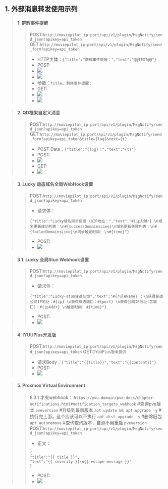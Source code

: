 ## 1. 外部消息转发使用示列
> #### 1. 群辉事件提醒
>> POST:`http://moviepilot_ip:port/api/v1/plugin/MsgNotify/send_json?apikey=api_token`
>> GET:`http://moviepilot_ip:port/api/v1/plugin/MsgNotify/send_form?apikey=api_token`
>> - HTTP主体：`{"title":"群辉事件提醒：","text":"@@TEXT@@"}`
>> - POST:
>> - ![](images/1.png)
>> - ![](images/1.1.png)
>> - 参数：`title`、`群辉事件提醒：`
>> - GET:
>> - ![](images/2.png)
>> - ![](images/2.1.png)

> #### 2. QD框架自定义消息
>> POST:`http://moviepilot_ip:port/api/v1/plugin/MsgNotify/send_json?apikey=api_token`
>> GET:`http://moviepilot_ip:port/api/v1/plugin/MsgNotify/send_form?apikey=api_token&title={log}&text={t}`
>> - POST Data：`{"title":"{log}：","text":"{t}"}`
>> - POST:
>> - ![](images/3.png)
>> - GET:
>> - ![](images/3.1.png)

> #### 3. Lucky 动态域名全局WebHook设置
>> POST:`http://moviepilot_ip:port/api/v1/plugin/MsgNotify/send_json?apikey=api_token`
>> - 请求体：
>> ```
>>{"title":"Lucky域名同步反馈 \nIP地址：","text":"#{ipAddr} \n域名更新成功列表：\n#{successDomainsLine}\n域名更新失败列表：\n#{failedDomainsLine}\n同步触发时间: \n#{time}"}
>>```
>> - POST:
>> - ![](images/6.png)

> #### 3.1. Lucky 全局Stun Webhook设置
>> POST:`http://moviepilot_ip:port/api/v1/plugin/MsgNotify/send_json?apikey=api_token`
>> - 请求体：
>> ```
>>{"title":"Lucky-stun穿透反馈","text":"#{ruleName} ：\n获得穿透公网IP地址：#{ip} \n获得穿透端口：#{port} \n获得公网IP地址(含端口)：#{ipAddr} \n触发时间: #{time}"}
>>```
>> - POST:
>> - ![](images/6.1.png)

> #### 4. IYUUPlus开发版
>> POST:`http://moviepilot_ip:port/api/v1/plugin/MsgNotify/send_json?apikey=api_token`
>> GET:`IYUUPlus暂未提供`
>> - 请求Body：`{"title":"{{title}}","text":"{{content}}"}`
>> - POST:
>> - ![](images/4.png)

> #### 5. Proxmox Virtual Environment
>>8.3.1 才有webhook： 
>>`https://you-domain/pve-docs/chapter-notifications.html#notification_targets_webhook`
>>#查询pve版本
>>`pveversion`
>>#升级到最新版本
>>`apt update && apt upgrade -y`
>>#执行完上面，这个应该可以不执行
>>`apt dist-upgrade -y`
>>#删除旧包
>>`apt autoremove`
>>#查询查询版本，自测不用重启
>>`pveversion`
>> POST:`http://moviepilot_ip:port/api/v1/plugin/MsgNotify/send_json?apikey=api_token`
>> - 正文：
>> ```
>>{
>>"title":"{{ title }}",
>>"text":"{{ severity }}\n{{ escape message }}"
>>}
>> ```
>> - POST:
>> - ![](images/5.png)
